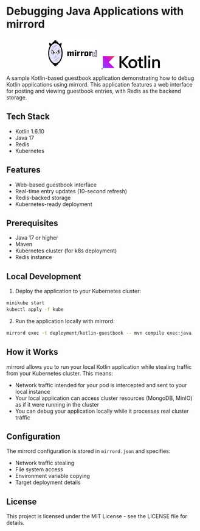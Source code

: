 # Debugging Java Applications with mirrord

<div align="center">
  <a href="https://mirrord.dev">
    <img src="images/mirrord.svg" width="150" alt="mirrord Logo"/>
  </a>
  <a href="https://kotlinlang.org">
    <img src="images/kotlin.svg" width="150" alt="Java Logo"/>
  </a>
</div>


A sample Kotlin-based guestbook application demonstrating how to debug Kotlin applications using mirrord. This application features a web interface for posting and viewing guestbook entries, with Redis as the backend storage.

## Tech Stack

- Kotlin 1.6.10
- Java 17
- Redis
- Kubernetes

## Features

- Web-based guestbook interface
- Real-time entry updates (10-second refresh)
- Redis-backed storage
- Kubernetes-ready deployment

## Prerequisites

- Java 17 or higher
- Maven
- Kubernetes cluster (for k8s deployment)
- Redis instance

## Local Development

1. Deploy the application to your Kubernetes cluster:

```bash
minikube start
kubectl apply -f kube
```

2. Run the application locally with mirrord:

```bash
mirrord exec -t deployment/kotlin-guestbook -- mvn compile exec:java
```

## How it Works

mirrord allows you to run your local Kotlin application while stealing traffic from your Kubernetes cluster. This means:

- Network traffic intended for your pod is intercepted and sent to your local instance
- Your local application can access cluster resources (MongoDB, MinIO) as if it were running in the cluster
- You can debug your application locally while it processes real cluster traffic

## Configuration

The mirrord configuration is stored in `mirrord.json` and specifies:
- Network traffic stealing
- File system access
- Environment variable copying
- Target deployment details

## License

This project is licensed under the MIT License - see the LICENSE file for details.